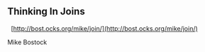 ##  Thinking In Joins
&nbsp;
[http://bost.ocks.org/mike/join/](http://bost.ocks.org/mike/join/)
&nbsp;

Mike Bostock
